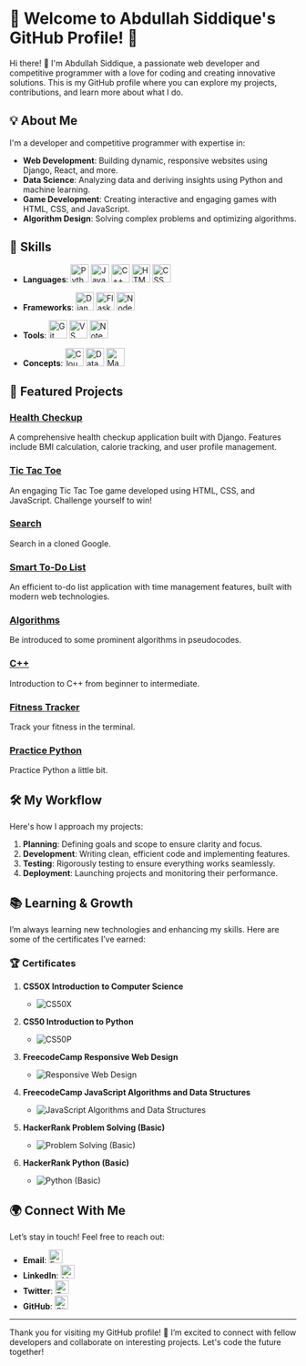 # 🌟 Welcome to Abdullah Siddique's GitHub Profile! 🌟

Hi there! 👋 I'm Abdullah Siddique, a passionate web developer and competitive programmer with a love for coding and creating innovative solutions. This is my GitHub profile where you can explore my projects, contributions, and learn more about what I do.

## 💡 About Me

I'm a developer and competitive programmer with expertise in:

- **Web Development**: Building dynamic, responsive websites using Django, React, and more.
- **Data Science**: Analyzing data and deriving insights using Python and machine learning.
- **Game Development**: Creating interactive and engaging games with HTML, CSS, and JavaScript.
- **Algorithm Design**: Solving complex problems and optimizing algorithms.

## 🔧 Skills

- **Languages**:
  <a href="#" title="Python"><img src="https://img.icons8.com/color/32/000000/python.png" alt="Python" style="width: 32px; height: 32px;"/></a>
  <a href="#" title="JavaScript"><img src="https://img.icons8.com/color/32/000000/javascript.png" alt="JavaScript" style="width: 32px; height: 32px;"/></a>
  <a href="#" title="C++"><img src="https://img.icons8.com/color/32/000000/c-plus-plus.png" alt="C++" style="width: 32px; height: 32px;"/></a>
  <a href="#" title="HTML"><img src="https://img.icons8.com/color/32/000000/html-5.png" alt="HTML" style="width: 32px; height: 32px;"/></a>
  <a href="#" title="CSS"><img src="https://img.icons8.com/color/32/000000/css3.png" alt="CSS" style="width: 32px; height: 32px;"/></a>

- **Frameworks**:
  <a href="#" title="Django"><img src="https://img.icons8.com/ios-filled/32/000000/django.png" alt="Django" style="width: 32px; height: 32px;"/></a>
  <a href="#" title="Flask"><img src="https://img.icons8.com/ios-filled/32/000000/flask.png" alt="Flask" style="width: 32px; height: 32px;"/></a>
  <a href="#" title="Node.js"><img src="https://img.icons8.com/color/32/000000/nodejs.png" alt="Node.js" style="width: 32px; height: 32px;"/></a>

- **Tools**:
  <a href="#" title="Git"><img src="https://img.icons8.com/ios-filled/32/000000/git.png" alt="Git" style="width: 32px; height: 32px;"/></a>
  <a href="#" title="VS Code"><img src="https://encrypted-tbn0.gstatic.com/images?q=tbn:ANd9GcTnoirCtiJhhN8Tvo0FJRRd4CInsOXkRX9EbA&s" alt="VS Code" style="width: 32px; height: 32px;"/></a>
  <a href="#" title="Notepad++"><img src="https://img.icons8.com/ios-filled/32/000000/notepad.png" alt="Notepad++" style="width: 32px; height: 32px;"/></a>

- **Concepts**:
  <a href="#" title="Cloud Computing"><img src="https://img.icons8.com/ios-filled/32/000000/cloud.png" alt="Cloud Computing" style="width: 32px; height: 32px;"/></a>
  <a href="#" title="Data Structures and Algorithms"><img src="https://img.icons8.com/ios-filled/32/000000/data-configuration.png" alt="Data Structures and Algorithms" style="width: 32px; height: 32px;"/></a>
  <a href="#" title="Machine Learning"><img src="https://img.icons8.com/ios-filled/32/000000/artificial-intelligence.png" alt="Machine Learning" style="width: 32px; height: 32px;"/></a>


## 🚀 Featured Projects

### [**Health Checkup**](https://abdullah-siddique.github.io/Alt/)
A comprehensive health checkup application built with Django. Features include BMI calculation, calorie tracking, and user profile management.

### [**Tic Tac Toe**](https://abdullah-siddique.github.io/tictactoe/)
An engaging Tic Tac Toe game developed using HTML, CSS, and JavaScript. Challenge yourself to win!

### [**Search**](https://abdullah-siddique.github.io/Search/)
Search in a cloned Google.

### [**Smart To-Do List**](https://abdullah-siddique.github.io/todo/)
An efficient to-do list application with time management features, built with modern web technologies.

### [**Algorithms**](https://github.com/Abdullah-Siddique/Pseudocodes)
Be introduced to some prominent algorithms in pseudocodes.

### [**C++**](https://github.com/Abdullah-Siddique/C_Plus_Plus)
Introduction to C++ from beginner to intermediate.

### [**Fitness Tracker**](https://github.com/Abdullah-Siddique/FitnessTracker)
Track your fitness in the terminal.

### [**Practice Python**](https://github.com/Abdullah-Siddique/Python)
Practice Python a little bit.

## 🛠️ My Workflow

Here's how I approach my projects:

1. **Planning**: Defining goals and scope to ensure clarity and focus.
2. **Development**: Writing clean, efficient code and implementing features.
3. **Testing**: Rigorously testing to ensure everything works seamlessly.
4. **Deployment**: Launching projects and monitoring their performance.

## 📚 Learning & Growth

I’m always learning new technologies and enhancing my skills. Here are some of the certificates I’ve earned:

### 🏆 Certificates

1. **CS50X Introduction to Computer Science**
   - ![CS50X](https://i.ibb.co/9c0Pp8z/CS50x.jpg)
   

2. **CS50 Introduction to Python**
   - ![CS50P](https://i.ibb.co/BfMV76q/CS50P.png)
   

3. **FreecodeCamp Responsive Web Design**
   - ![Responsive Web Design](https://i.ibb.co/q9rvCbV/Responsive-Web-Design.png)
   

4. **FreecodeCamp JavaScript Algorithms and Data Structures**
   - ![JavaScript Algorithms and Data Structures](https://i.ibb.co/HN75bZC/Javascript-Algorithm.png)
   

5. **HackerRank Problem Solving (Basic)**
   - ![Problem Solving (Basic)](https://i.ibb.co/X8drdgq/456256585-378742858435185-5037122444859474653-n.png)
   

6. **HackerRank Python (Basic)**
   - ![Python (Basic)](https://i.ibb.co/M1x7nYm/457645826-523531896717399-2730785214774458873-n.png)
   

## 🌍 Connect With Me

Let’s stay in touch! Feel free to reach out:

- **Email**: <a href="mailto:siddiqueabdullah581@gmail.com"><img src="https://img.icons8.com/ios-filled/50/000000/guest-male.png" alt="Email" style="width: 24px; height: 24px;"/></a>
- **LinkedIn**: <a href="https://www.linkedin.com/in/abdullah-siddique-633bbb249/"><img src="https://img.icons8.com/ios-filled/50/000000/linkedin.png" alt="LinkedIn" style="width: 24px; height: 24px;"/></a>
- **Twitter**: <a href="https://x.com/s2009_abdullah"><img src="https://img.icons8.com/ios-filled/50/000000/twitter.png" alt="Twitter" style="width: 24px; height: 24px;"/></a>
- **GitHub**: <a href="https://github.com/Abdullah-Siddique"><img src="https://img.icons8.com/ios-filled/50/000000/github.png" alt="GitHub" style="width: 24px; height: 24px;"/></a>

---

Thank you for visiting my GitHub profile! 🚀 I’m excited to connect with fellow developers and collaborate on interesting projects. Let's code the future together!
